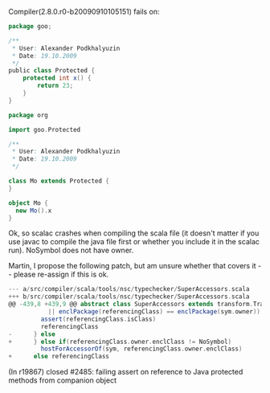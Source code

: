 Compiler(2.8.0.r0-b20090910105151) fails on:
```scala
package goo;

/**
 * User: Alexander Podkhalyuzin
 * Date: 19.10.2009
 */
public class Protected {
    protected int x() {
        return 23;
    }
}
```
```scala
package org

import goo.Protected

/**
 * User: Alexander Podkhalyuzin
 * Date: 19.10.2009
 */

class Mo extends Protected {
}

object Mo {
  new Mo().x
}
```
Ok, so scalac crashes when compiling the scala file (it doesn't matter if you use javac to compile the java file first or whether you include it in the scalac run). NoSymbol does not have owner.

Martin, I propose the following patch, but am unsure whether that covers it -- please re-assign if this is ok.

```scala
--- a/src/compiler/scala/tools/nsc/typechecker/SuperAccessors.scala
+++ b/src/compiler/scala/tools/nsc/typechecker/SuperAccessors.scala
@@ -439,8 +439,9 @@ abstract class SuperAccessors extends transform.Transform with transform.TypingT
           || enclPackage(referencingClass) == enclPackage(sym.owner)) {
         assert(referencingClass.isClass)
         referencingClass
-      } else
+      } else if(referencingClass.owner.enclClass != NoSymbol)
         hostForAccessorOf(sym, referencingClass.owner.enclClass)
+      else referencingClass
```
(In r19867) closed #2485: failing assert on reference to Java protected methods from companion object
